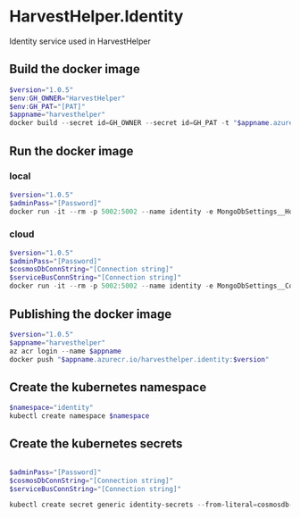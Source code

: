 # HarvestHelper.Identity

Identity service used in HarvestHelper


## Build the docker image
```powershell
$version="1.0.5"
$env:GH_OWNER="HarvestHelper"
$env:GH_PAT="[PAT]"
$appname="harvesthelper"
docker build --secret id=GH_OWNER --secret id=GH_PAT -t "$appname.azurecr.io/harvesthelper.identity:$version" .
```

## Run the docker image

### local
```powershell
$version="1.0.5"
$adminPass="[Password]"
docker run -it --rm -p 5002:5002 --name identity -e MongoDbSettings__Host=mongo -e RabbitMQSettings__Host=rabbitmq -e IdentitySettings__AdminUserPassword=$adminPass --network=harvesthelperinfra_default harvesthelper.identity:$version
```

### cloud
```powershell
$version="1.0.5"
$adminPass="[Password]"
$cosmosDbConnString="[Connection string]"
$serviceBusConnString="[Connection string]"
docker run -it --rm -p 5002:5002 --name identity -e MongoDbSettings__ConnectionString=$cosmosDbConnString -e ServiceBusSettings__ConnectionString=$serviceBusConnString -e ServiceSettings__MessageBroker="SERVICEBUS" -e IdentitySettings__AdminUserPassword=$adminPass harvesthelper.identity:$version
```

## Publishing the docker image
```powershell
$version="1.0.5"
$appname="harvesthelper"
az acr login --name $appname
docker push "$appname.azurecr.io/harvesthelper.identity:$version"
```

## Create the kubernetes namespace
```powershell
$namespace="identity"
kubectl create namespace $namespace
```

## Create the kubernetes secrets
```powershell

$adminPass="[Password]"
$cosmosDbConnString="[Connection string]"
$serviceBusConnString="[Connection string]"

kubectl create secret generic identity-secrets --from-literal=cosmosdb-connectionstring=$cosmosDbConnString --from-literal=servicebus-connectionstring=$serviceBusConnString --from-literal=admin-password=$adminPass -n $namespace
```
